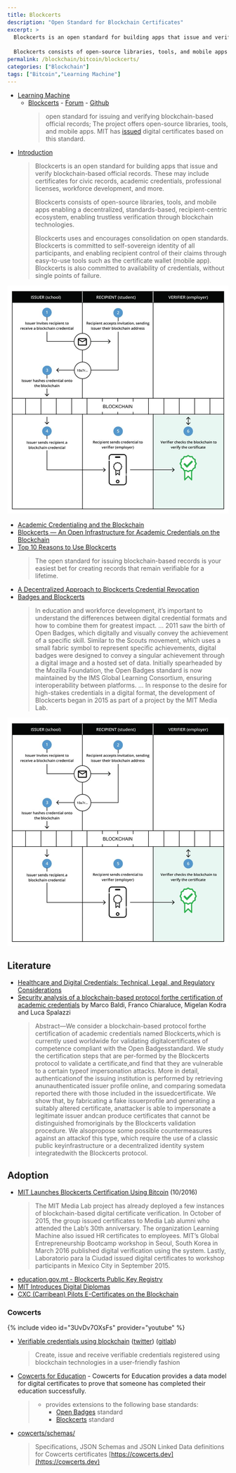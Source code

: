 ```yaml
---
title: Blockcerts
description: "Open Standard for Blockchain Certificates"
excerpt: >
  Blockcerts is an open standard for building apps that issue and verify blockchain-based official records. These may include certificates for civic records, academic credentials, professional licenses, workforce development, and more.

  Blockcerts consists of open-source libraries, tools, and mobile apps enabling a decentralized, standards-based, recipient-centric ecosystem, enabling trustless verification through blockchain technologies.
permalink: /blockchain/bitcoin/blockcerts/
categories: ["Blockchain"]
tags: ["Bitcoin","Learning Machine"]
---
```


* [Learning Machine](https://www.learningmachine.com/)
  * [Blockcerts](https://www.blockcerts.org/) - [Forum](http://community.blockcerts.org/) - [Github](https://github.com/blockchain-certificates)
    > open standard for issuing and verifying blockchain-based official records; The project offers  open-source libraries, tools, and mobile apps. MIT has [issued](https://www.insidehighered.com/news/2017/10/19/mit-introduces-digital-diplomas) digital certificates based on this standard.
* [Introduction](https://www.blockcerts.org/guide/)
  > Blockcerts is an open standard for building apps that issue and verify blockchain-based official records. These may include certificates for civic records, academic credentials, professional licenses, workforce development, and more.
  > 
  > Blockcerts consists of open-source libraries, tools, and mobile apps enabling a decentralized, standards-based, recipient-centric ecosystem, enabling trustless verification through blockchain technologies.
  > 
  > Blockcerts uses and encourages consolidation on open standards. Blockcerts is committed to self-sovereign identity of all participants, and enabling recipient control of their claims through easy-to-use tools such as the certificate wallet (mobile app). Blockcerts is also committed to availability of credentials, without single points of failure.

![](/images/blockcerts.jpg)

* [Academic Credentialing and the Blockchain](https://www.learningmachine.com/academic-credentialing-blockchain/)
* [Blockcerts — An Open Infrastructure for Academic Credentials on the Blockchain](https://medium.com/mit-media-lab/blockcerts-an-open-infrastructure-for-academic-credentials-on-the-blockchain-899a6b880b2f)
* [Top 10 Reasons to Use Blockcerts](https://medium.com/learning-machine-blog/top-10-reasons-to-use-blockcerts-ec7d29f2712c)
  > The open standard for issuing blockchain-based records is your easiest bet for creating records that remain verifiable for a lifetime.
* [A Decentralized Approach to Blockcerts Credential Revocation](https://github.com/WebOfTrustInfo/rebooting-the-web-of-trust-fall2017/blob/master/final-documents/blockcerts-revocation.md)
* [Badges and Blockcerts](https://www.learningmachine.com/badges-and-blockcerts/)
  > In education and workforce development, it’s important to understand the differences between digital credential formats and how to combine them for greatest impact.
  > ...
  > 2011 saw the birth of Open Badges, which digitally and visually convey the achievement of a specific skill. Similar to the Scouts movement, which uses a small fabric symbol to represent specific achievements, digital badges were designed to convey a singular achievement through a digital image and a hosted set of data. Initially spearheaded by the Mozilla Foundation, the Open Badges standard is now maintained by the IMS Global Learning Consortium, ensuring interoperability between platforms.
  > ...
  > In response to the desire for high-stakes credentials in a digital format, the development of Blockcerts began in 2015 as part of a project by the MIT Media Lab.

![](/images/blockcerts.jpg)

## Literature

* [Healthcare and Digital Credentials: Technical, Legal, and Regulatory Considerations](http://www.fsmb.org/siteassets/digital-credentials/digital-credentials-report-june-2019.pdf)
* [Security analysis of a blockchain-based protocol forthe certification of academic credentials](https://arxiv.org/pdf/1910.04622.pdf) by Marco Baldi, Franco Chiaraluce, Migelan Kodra and Luca Spalazzi
  > Abstract—We consider a blockchain-based protocol forthe certification of academic credentials named Blockcerts,which is currently used worldwide for validating digitalcertificates of competence compliant with the Open Badgesstandard. We study the certification steps that are per-formed by the Blockcerts protocol to validate a certificate,and find that they are vulnerable to a certain typeof impersonation attacks. More in detail, authenticationof the issuing institution is performed by retrieving anunauthenticated issuer profile online, and comparing somedata reported there with those included in the issuedcertificate. We show that, by fabricating a fake issuerprofile and generating a suitably altered certificate, anattacker is able to impersonate a legitimate issuer andcan produce certificates that cannot be distinguished fromoriginals by the Blockcerts validation procedure. We alsopropose some possible countermeasures against an attackof this type, which require the use of a classic public keyinfrastructure or a decentralized identity system integratedwith the Blockcerts protocol.


## Adoption

* [MIT Launches Blockcerts Certification Using Bitcoin](https://news.bitcoin.com/mit-blockcerts-certification-bitcoin/) (10/2016)
  > The MIT Media Lab project has already deployed a few instances of blockchain-based digital certificate verification. In October of 2015, the group issued certificates to Media Lab alumni who attended the Lab’s 30th anniversary. The organization Learning Machine also issued HR certificates to employees. MIT’s Global Entrepreneurship Bootcamp workshop in Seoul, South Korea in March 2016 published digital verification using the system. Lastly, Laboratorio para la Ciudad issued digital certificates to workshop participants in Mexico City in September 2015.
* [education.gov.mt - Blockcerts Public Key Registry](https://education.gov.mt/en/Blockcerts/Pages/Blockcerts-Public-Key-Registry.aspx)
* [MIT Introduces Digital Diplomas](https://www.insidehighered.com/news/2017/10/19/mit-introduces-digital-diplomas)
* [CXC (Carribean) Pilots E-Certificates on the Blockchain](https://www.cxc.org/cxc-pilots-e-certificates-on-the-blockchain/)

### Cowcerts

{% include video id="3UvDv7OXsFs" provider="youtube" %}

* [Verifiable credentials using blockchain](https://www.cowstamp.com/) ([twitter](https://twitter.com/cowcerts)) ([gitlab](https://gitlab.com/cowcerts/))
  > Create, issue and receive verifiable credentials registered using blockchain technologies in a user-friendly fashion 
* [Cowcerts for Education](https://cowcerts.readthedocs.io/en/develop/edu/index.html) - Cowcerts for Education provides a data model for digital certificates to prove that someone has completed their education successfully.
  > * provides extensions to the following base standards:
  >   * [Open Badges](https://openbadgespec.org/) standard
  >   * [Blockcerts](https://blockcerts.org/) standard
* [cowcerts/schemas/](https://gitlab.com/cowcerts/schemas)
  > Specifications, JSON Schemas and JSON Linked Data definitions for Cowcerts certificates [https://cowcerts.dev](https://cowcerts.dev)